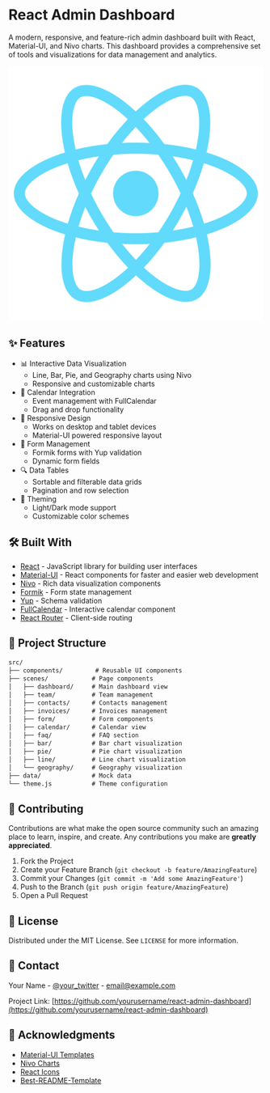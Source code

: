 # React Admin Dashboard

A modern, responsive, and feature-rich admin dashboard built with React, Material-UI, and Nivo charts. This dashboard provides a comprehensive set of tools and visualizations for data management and analytics.

![Dashboard Preview](public/logo512.png)

## ✨ Features

- 📊 Interactive Data Visualization
  - Line, Bar, Pie, and Geography charts using Nivo
  - Responsive and customizable charts
- 📅 Calendar Integration
  - Event management with FullCalendar
  - Drag and drop functionality
- 📱 Responsive Design
  - Works on desktop and tablet devices
  - Material-UI powered responsive layout
- 📝 Form Management
  - Formik forms with Yup validation
  - Dynamic form fields
- 🔍 Data Tables
  - Sortable and filterable data grids
  - Pagination and row selection
- 🎨 Theming
  - Light/Dark mode support
  - Customizable color schemes



## 🛠 Built With

- [React](https://reactjs.org/) - JavaScript library for building user interfaces
- [Material-UI](https://mui.com/) - React components for faster and easier web development
- [Nivo](https://nivo.rocks/) - Rich data visualization components
- [Formik](https://formik.org/) - Form state management
- [Yup](https://github.com/jquense/yup) - Schema validation
- [FullCalendar](https://fullcalendar.io/) - Interactive calendar component
- [React Router](https://reactrouter.com/) - Client-side routing

## 📁 Project Structure

```
src/
├── components/         # Reusable UI components
├── scenes/            # Page components
│   ├── dashboard/     # Main dashboard view
│   ├── team/          # Team management
│   ├── contacts/      # Contacts management
│   ├── invoices/      # Invoices management
│   ├── form/          # Form components
│   ├── calendar/      # Calendar view
│   ├── faq/           # FAQ section
│   ├── bar/           # Bar chart visualization
│   ├── pie/           # Pie chart visualization
│   ├── line/          # Line chart visualization
│   └── geography/     # Geography visualization
├── data/              # Mock data
└── theme.js           # Theme configuration
```

## 🤝 Contributing

Contributions are what make the open source community such an amazing place to learn, inspire, and create. Any contributions you make are **greatly appreciated**.

1. Fork the Project
2. Create your Feature Branch (`git checkout -b feature/AmazingFeature`)
3. Commit your Changes (`git commit -m 'Add some AmazingFeature'`)
4. Push to the Branch (`git push origin feature/AmazingFeature`)
5. Open a Pull Request

## 📝 License

Distributed under the MIT License. See `LICENSE` for more information.

## 📧 Contact

Your Name - [@your_twitter](https://twitter.com/your_username) - email@example.com

Project Link: [https://github.com/yourusername/react-admin-dashboard](https://github.com/yourusername/react-admin-dashboard)

## 🙏 Acknowledgments

- [Material-UI Templates](https://mui.com/templates/)
- [Nivo Charts](https://nivo.rocks/)
- [React Icons](https://react-icons.github.io/react-icons/)
- [Best-README-Template](https://github.com/othneildrew/Best-README-Template)
